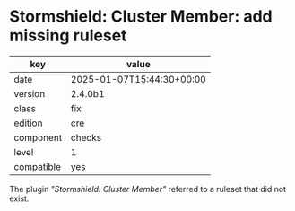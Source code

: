 [//]: # (werk v2)
# Stormshield: Cluster Member: add missing ruleset

key        | value
---------- | ---
date       | 2025-01-07T15:44:30+00:00
version    | 2.4.0b1
class      | fix
edition    | cre
component  | checks
level      | 1
compatible | yes

The plugin _"Stormshield: Cluster Member"_ referred to a ruleset that did not exist.
